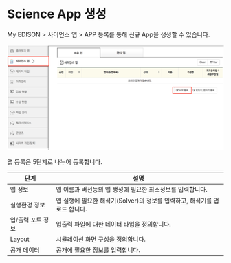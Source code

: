 
# Science App 생성

My EDISON > 사이언스 앱 > APP 등록를 통해 신규 App을 생성할 수 있습니다.

![사이언스앱 등록](../asset/image/08/00/image1.png)

앱 등록은 5단계로 나누어 등록합니다.

|단계|설명|
|--|--|
|앱 정보|앱 이름과 버전등의 앱 생성에 필요한 최소정보를 입력합니다.|
|실행환경 정보|앱 실행에 필요한 해석기(Solver)의 정보를 입력하고, 해석기를 업로드 합니다.|
|입/출력 포트 정보|입출력 파일에 대한 데이터 타입을 정의합니다.|
|Layout|시뮬레이션 화면 구성을 정의합니다.|
|공개 데이터|공개에 필요한 정보를 입력합니다.|

